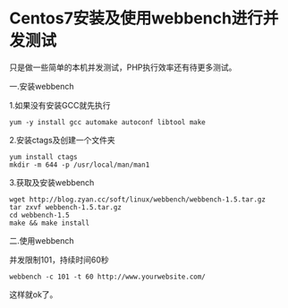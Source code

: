 # Centos7安装及使用webbench进行并发测试

只是做一些简单的本机并发测试，PHP执行效率还有待更多测试。

一.安装webbench

1.如果没有安装GCC就先执行

```shell
yum -y install gcc automake autoconf libtool make
```

2.安装ctags及创建一个文件夹

```shell
yum install ctags
mkdir -m 644 -p /usr/local/man/man1
```

3.获取及安装webbench

```shell
wget http://blog.zyan.cc/soft/linux/webbench/webbench-1.5.tar.gz
tar zxvf webbench-1.5.tar.gz
cd webbench-1.5
make && make install
```

二.使用webbench

并发限制101，持续时间60秒

```shell
webbench -c 101 -t 60 http://www.yourwebsite.com/
```

这样就ok了。